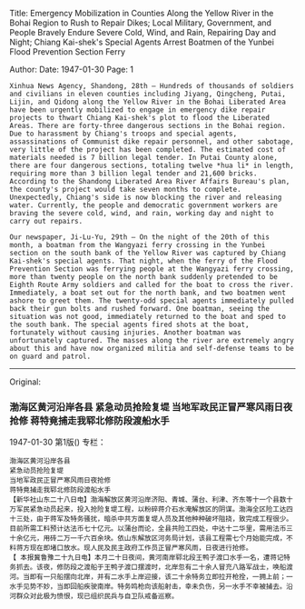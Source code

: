 Title: Emergency Mobilization in Counties Along the Yellow River in the Bohai Region to Rush to Repair Dikes; Local Military, Government, and People Bravely Endure Severe Cold, Wind, and Rain, Repairing Day and Night; Chiang Kai-shek's Special Agents Arrest Boatmen of the Yunbei Flood Prevention Section Ferry

Author:
Date: 1947-01-30
Page: 1

    Xinhua News Agency, Shandong, 28th – Hundreds of thousands of soldiers and civilians in eleven counties including Jiyang, Qingcheng, Putai, Lijin, and Qidong along the Yellow River in the Bohai Liberated Area have been urgently mobilized to engage in emergency dike repair projects to thwart Chiang Kai-shek's plot to flood the Liberated Areas. There are forty-three dangerous sections in the Bohai region. Due to harassment by Chiang's troops and special agents, assassinations of Communist dike repair personnel, and other sabotage, very little of the project has been completed. The estimated cost of materials needed is 7 billion legal tender. In Putai County alone, there are four dangerous sections, totaling twelve *hua li* in length, requiring more than 3 billion legal tender and 21,600 bricks. According to the Shandong Liberated Area River Affairs Bureau's plan, the county's project would take seven months to complete. Unexpectedly, Chiang's side is now blocking the river and releasing water. Currently, the people and democratic government workers are braving the severe cold, wind, and rain, working day and night to carry out repairs.

    Our newspaper, Ji-Lu-Yu, 29th – On the night of the 20th of this month, a boatman from the Wangyazi ferry crossing in the Yunbei section on the south bank of the Yellow River was captured by Chiang Kai-shek's special agents. That night, when the ferry of the Flood Prevention Section was ferrying people at the Wangyazi ferry crossing, more than twenty people on the north bank suddenly pretended to be Eighth Route Army soldiers and called for the boat to cross the river. Immediately, a boat set out for the north bank, and two boatmen went ashore to greet them. The twenty-odd special agents immediately pulled back their gun bolts and rushed forward. One boatman, seeing the situation was not good, immediately returned to the boat and sped to the south bank. The special agents fired shots at the boat, fortunately without causing injuries. Another boatman was unfortunately captured. The masses along the river are extremely angry about this and have now organized militia and self-defense teams to be on guard and patrol.



<hr /> 

Original: 


### 渤海区黄河沿岸各县  紧急动员抢险复堤  当地军政民正冒严寒风雨日夜抢修  蒋特竟捕走我郓北修防段渡船水手

1947-01-30
第1版()
专栏：

    渤海区黄河沿岸各县
    紧急动员抢险复堤
    当地军政民正冒严寒风雨日夜抢修
    蒋特竟捕走我郓北修防段渡船水手
    【新华社山东二十八日电】渤海解放区黄河沿岸济阳、青城、蒲台、利津、齐东等十一个县数十万军民紧急动员起来，投入抢险复堤工程，以粉碎蒋介石水淹解放区的阴谋。渤海全区险工达四十三处，由于蒋军及特务骚扰，暗杀中共方面复堤人员及其他种种破坏阻挠，致完成工程很少。目前所需工料预计达法币七十亿元。以蒲台而论，全县共险工四处，中达十二华里，需用法币三十余亿元，用砖二万一千六百余块。依山东解放区河务局计划，该县工程需七个月始能完成，不料蒋方现在即堵口放水。现人民及民主政府工作员正冒严寒风雨，日夜进行抢修。
    【 本报冀鲁豫二十九日电】本月二十日夜间，黄河南岸郓北段王鸭子渡口水手一名，遭蒋记特务抓去。该夜，修防段之渡船于王鸭子渡口摆渡时，北岸忽有二十余人冒充八路军战士，唤船渡河。当即有一只船摆向北岸，并有二水手上岸迎接，该二十余特务立即拉开枪拴，一拥上前；一水手见势不妙，当即回船疾驶南岸。特务鸣枪向该船射击，幸未负伤，另一水手不幸被捕去。沿河群众对此极为愤恨，现已组织民兵与自卫队戒备巡察。
